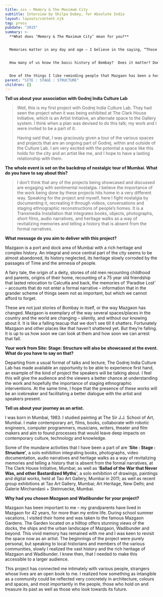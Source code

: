 ```yaml
---
title: sss ~ Memory & the Maximum City
subtitle: Interview by Shilpa Dubey, for Absolute India
layout: layouts/content.njk
tag: press
pubdate: "2015"
summary: >-
  **What does ‘Memory & The Maximum City’ mean for you?**


  Memories matter in any day and age – I believe in the saying, “Those who forget history, are bound to repeat it”. In the context of the city and its people, the easiest thing would be to forget people who live beyond the perimeter of our immediate vision, but in doing so we condemn ourselves to be forgotten by others.


  How many of us know the basic history of Bombay?  Does it matter? Does it matter whether we knew or not what happened? How important is it to know that Bombay Docks started in 1735 or that _Tarla House_ became J.J. hospital or that a structure such as _Hasanabad_ exists, or the story of _Pine Building_. At the end of the day the specifics may not matter. But what is important is that there is a sense of identity that we’re losing and that reflects in the way we live; it reflects in how we conduct ourselves; and it is reflecting in the way Mazgaon is changing. The experience of Mazgaon changing through time and space is what is seen in the exhibition.


  One of the things I like reminding people that Mazgaon has been a host to a number of different communities, _Sutari Gujratis, Bohri_ Muslims, Catholics, _Parsis_, Davidian Jews, Israelis and Chinese. Mazgaon represented a true cosmopolitan city – The kind we have always imagined it to be. Such projects enrich Mumbai’s art scene by offering something other than aesthetic wall-hangings and floor pieces, or theory-laden group shows. In an era in which right-wing groups continue to insist on Mumbai narrowly as a 'Hindu Marathi City', counter-historical practices like Site : Stage : Structure serve much more than ethnographic curiosity.
parent: "SITE : STAGE : STRUCTURE"
children: []
---
```

**Tell us about your association with Godrej India Culture Lab**

> Well, this is my first project with Godrej India Culture Lab. They had seen the project when it was being exhibited at The Clark House Initiative, which is an Artist Initiative, an alternate space to the Gallery system. I think when a plan was devised to do this talk; my work and I were invited to be a part of it.
>
> Having said that, I was graciously given a tour of the various spaces and projects that are an ongoing part of Godrej, within and outside of the Culture Lab. I am very excited with the potential a space like this holds for the city and an artist like me, and I hope to have a lasting relationship with them.



**The whole event is set on the backdrop of nostalgic tour of Mumbai. What do you have to say about this?**

> I don’t think that any of the projects being showcased and discussed are engaging with sentimental nostalgia. I believe the importance of the work being done by these projects hits home in a very different way. Speaking for the project and myself, here I fight nostalgia by documenting it, recreating it through videos, conversations and staging ethnographic reconstructions of people’s homes. It is a Transmedia Installation that integrates books, objects, photographs, short films, audio narratives, and heritage walks as a way of revitalizing memories and telling a history that is absent from the formal narratives.



**What message do you aim to deliver with this project?**

Mazgaon is a port and dock area of Mumbai with a rich heritage and complex history. An integral and once central part of the city seems to be almost abandoned, its history neglected, its heritage slowly corroded by the passages of Time and the amnesia of people.

A fairy tale, the origin of a deity, stories of old men recounting childhood and parents, origins of their home, recounting of a 75 year old friendship that lasted relocation to Calcutta and back, the memories of ‘Paradise Lost’ – accounts that do not enter a formal narrative – information that in the grander scheme of things seem not as important, but which we cannot afford to forget.

These are not just stories of Bombay in itself, or the way Mazgaon has changed. Mazgaon is exemplary of the way several spaces/places in the country and the world are changing – silently, and without our knowing about it.  It is like a falling teacup that we don’t see till it shatters. Fortunately Mazgaon and other places like that haven’t shattered yet. But they’re falling. It is up to us how soon we can look at them and how soon we can arrest that fall.



**Your work from Site: Stage: Structure will also be showcased at the event. What do you have to say on that?**

Departing from a usual format of talks and lecture, The Godrej India Culture Lab has made available an opportunity to be able to experience first hand, an example of the kind of project the speakers will be talking about. I feel this will give the audience and the viewers a better chance at understanding the work and hopefully the importance of staging ethnographic interventions. At the same time, I hope that the presence of these works will be an icebreaker and facilitating a better dialogue with the artist and speakers present.



**Tell us about your journey as an artist.**

I was born in Mumbai, 1983. I studied painting at The Sir J.J. School of Art, Mumbai. I make contemporary art, films, books, collaborate with robotic engineers, computer programmers, musicians, writers, theater and film makers and aim to found processes that would leave deep impacts on contemporary culture, technology and knowledge.  

Some of the mundane activities that I have been a part of are ‘**Site : Stage : Structure’**, a solo exhibition integrating books, photographs, video documentation, audio narratives and heritage walks as a way of revitalizing memories and telling a history that is absent from the formal narratives, at The Clark House Initiative, Mumbai; as well as '**Ballad of the War that Never Was, and other Bastardized Myths**', a solo exhibition of drawings, paintings and digital works, held at Tao Art Gallery, Mumbai in 2011; as well as recent group exhibitions at Tao Art Gallery, Mumbai; Art Heritage, New Delhi; and Galerie Mirchandani + Steinruecke, Mumbai.



**Why had you chosen Mazgaon and Wadibunder for your project?**

Mazgaon has been important to me – my grandparents have lived in Mazgaon for 42 years, for more than my entire life. During school summer vacations, I visited their home and was taken to the famous Mazgaon Gardens. The Garden located on a hilltop offers stunning views of the docks, the ships and the urban landscape of Mazgaon, Wadibunder and beyond. This vivid memory has remained with me and I was keen to revisit the space now as an artist. The beginnings of the project were purely personal, but speaking to local historians and members of the various communities, slowly I realized the vast history and the rich heritage of Mazgaon and Wadibunder. I knew then, that I needed to make this accessible to a larger audience.

This project has connected me intimately with various people, strangers whose lives are an open book to me. I realized how something as intangible as a community could be reflected very concretely in architecture, colours and spaces, and most importantly in the people, those who hold on and treasure its past as well as those who look towards its future.